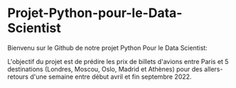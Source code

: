 # Projet-Python-pour-le-Data-Scientist

Bienvenu sur le Github de notre projet Python Pour le Data Scientist:

L'objectif du projet est de prédire les prix de billets d'avions entre Paris et 5 destinations (Londres, Moscou, Oslo, Madrid et Athènes) pour des allers-retours d'une semaine entre début avril et fin septembre 2022. 
